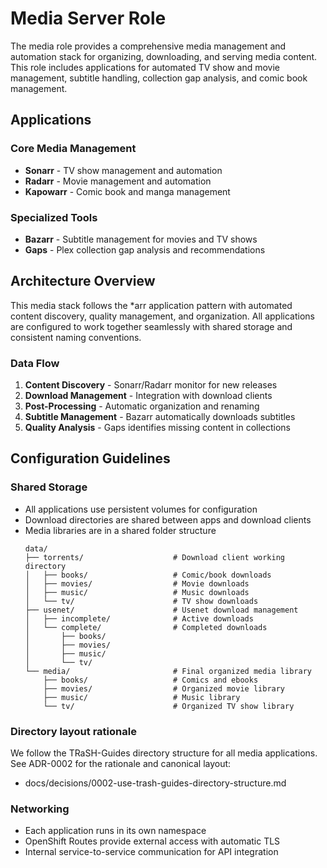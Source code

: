 # Media Server Role

The media role provides a comprehensive media management and automation stack for organizing, downloading, and serving media content. This role includes applications for automated TV show and movie management, subtitle handling, collection gap analysis, and comic book management.

## Applications

### Core Media Management

- **Sonarr** - TV show management and automation
- **Radarr** - Movie management and automation
- **Kapowarr** - Comic book and manga management

### Specialized Tools

- **Bazarr** - Subtitle management for movies and TV shows
- **Gaps** - Plex collection gap analysis and recommendations

## Architecture Overview

This media stack follows the \*arr application pattern with automated content discovery, quality management, and organization. All applications are configured to work together seamlessly with shared storage and consistent naming conventions.

### Data Flow

1. **Content Discovery** - Sonarr/Radarr monitor for new releases
2. **Download Management** - Integration with download clients
3. **Post-Processing** - Automatic organization and renaming
4. **Subtitle Management** - Bazarr automatically downloads subtitles
5. **Quality Analysis** - Gaps identifies missing content in collections

## Configuration Guidelines

### Shared Storage

- All applications use persistent volumes for configuration
- Download directories are shared between apps and download clients
- Media libraries are in a shared folder structure
  ```text
  data/
  ├── torrents/                    # Download client working directory
  │   ├── books/                   # Comic/book downloads
  │   ├── movies/                  # Movie downloads
  │   ├── music/                   # Music downloads
  │   └── tv/                      # TV show downloads
  ├── usenet/                      # Usenet download management
  │   ├── incomplete/              # Active downloads
  │   └── complete/                # Completed downloads
  │       ├── books/
  │       ├── movies/
  │       ├── music/
  │       └── tv/
  └── media/                       # Final organized media library
      ├── books/                   # Comics and ebooks
      ├── movies/                  # Organized movie library
      ├── music/                   # Music library
      └── tv/                      # Organized TV show library
  ```

### Directory layout rationale

We follow the TRaSH-Guides directory structure for all media applications. See ADR-0002 for the rationale and canonical layout:

- docs/decisions/0002-use-trash-guides-directory-structure.md

### Networking

- Each application runs in its own namespace
- OpenShift Routes provide external access with automatic TLS
- Internal service-to-service communication for API integration
